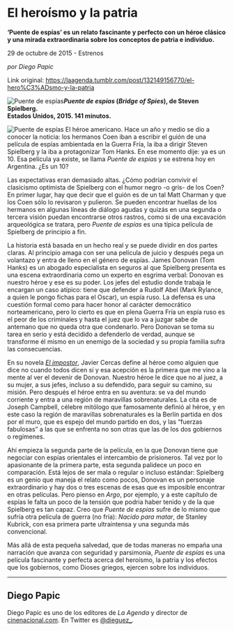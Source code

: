 # El heroísmo y la patria

**‘Puente de espías’ es un relato fascinante y perfecto con un héroe clásico y una mirada extraordinaria sobre los conceptos de patria e individuo.**

29 de octubre de 2015 - Estrenos

_por Diego Papic_

Link original: https://laagenda.tumblr.com/post/132149156770/el-hero%C3%ADsmo-y-la-patria

![Puente de espías](https://64.media.tumblr.com/78d5b7d7f3ba95b44a4c403d7a115e9e/tumblr_inline_pk030ybUxl1t6q87u_500.jpg)***Puente de espías* (*Bridge of Spies*), de Steven Spielberg.  
 Estados Unidos, 2015. 141 minutos.**

![Puente de espías](https://64.media.tumblr.com/78d5b7d7f3ba95b44a4c403d7a115e9e/tumblr_inline_pk030ybUxl1t6q87u_500.jpg) El héroe americano. Hace un año y medio se dio a conocer la noticia: los hermanos Coen iban a escribir el guión de una película de espías ambientada en la Guerra Fría, la iba a dirigir Steven Spielberg y la iba a protagonizar Tom Hanks. En ese momento dije: ya es un 10. Esa película ya existe, se llama *Puente de espías* y se estrena hoy en Argentina. ¿Es un 10?

Las expectativas eran demasiado altas. ¿Cómo podrían convivir el clasicismo optimista de Spielberg con el humor negro -o gris- de los Coen? En primer lugar, hay que decir que el guión es de un tal Matt Charman y que los Coen sólo lo revisaron y pulieron. Se pueden encontrar huellas de los hermanos en algunas líneas de diálogo agudas y quizás en una segunda o tercera visión puedan encontrarse otros rastros, como si de una excavación arqueológica se tratara, pero *Puente de espías* es una típica película de Spielberg de principio a fin.

La historia está basada en un hecho real y se puede dividir en dos partes claras. Al principio amaga con ser una película de juicio y después pega un volantazo y entra de lleno en el género de espías. James Donovan (Tom Hanks) es un abogado especialista en seguros al que Spielberg presenta es una escena extraordinaria como un experto en esgrima verbal: Donovan es nuestro héroe y ese es su poder. Los jefes del estudio donde trabaja le encargan un caso atípico: tiene que defender a Rudolf Abel (Mark Rylance, a quien le pongo fichas para el Oscar), un espía ruso. La defensa es una cuestión formal como para hacer honor al carácter democrático norteamericano, pero lo cierto es que en plena Guerra Fría un espía ruso es el peor de los criminales y hasta el juez que lo va a juzgar sabe de antemano que no queda otra que condenarlo. Pero Donovan se toma su tarea en serio y está decidido a defenderlo de verdad, aunque se transforme él mismo en un enemigo de la sociedad y su propia familia sufra las consecuencias.

En su novela *[El impostor](http://laagenda.buenosaires.gob.ar/post/114620682140/por-favor-d%C3%A9jame-algo)*, Javier Cercas define al héroe como alguien que dice no cuando todos dicen sí y esa acepción es la primera que me vino a la mente al ver el devenir de Donovan. Nuestro héroe le dice que no al juez, a su mujer, a sus jefes, incluso a su defendido, para seguir su camino, su misión. Pero después el héroe entra en su aventura: se va del mundo corriente y entra a una región de maravillas sobrenaturales. La cita es de Joseph Campbell, célebre mitólogo que famosamente definió al héroe, y en este caso la región de maravillas sobrenaturales es la Berlín partida en dos por el muro, que es espejo del mundo partido en dos, y las “fuerzas fabulosas” a las que se enfrenta no son otras que las de los dos gobiernos o regímenes.

Ahí empieza la segunda parte de la película, en la que Donovan tiene que negociar con espías orientales el intercambio de prisioneros. Tal vez por lo apasionante de la primera parte, esta segunda palidece un poco en comparación. Está lejos de ser mala o regular o incluso estándar: Spielberg es un genio que maneja el relato como pocos, Donovan es un personaje extraordinario y hay dos o tres escenas de esas que es imposible encontrar en otras películas. Pero pienso en *Argo*, por ejemplo, y a este capítulo de espías le falta un poco de la tensión que podria haber tenido y de la que Spielberg es tan capaz. Creo que *Puente de espías* sufre de lo mismo que sufría otra película de guerra (no fría): *Nacido para matar*, de Stanley Kubrick, con esa primera parte ultraintensa y una segunda más convencional.

Más allá de esta pequeña salvedad, que de todas maneras no empaña una narración que avanza con seguridad y parsimonia, *Puente de espías* es una película fascinante y perfecta acerca del heroísmo, la patria y los efectos que los gobiernos, como Dioses griegos, ejercen sobre los individuos.

  




---

 Diego Papic
------------

 Diego Papic es uno de los editores de *La Agenda* y director de [cinenacional.com](http://www.cinenacional.com). En Twitter es [@dieguez\_](http://www.twitter.com/dieguez_). 

